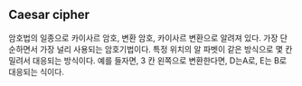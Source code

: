 ## Caesar cipher

암호법의 일종으로 카이사르 암호, 변환 암호, 카이사르 변환으로 알려져 있다. 가장 단순하면서 가장 널리 사용되는 암호기법이다. 특정 위치의 알 파벳이 같은 방식으로 몇 칸 밀려서 대응되는 방식이다. 예를 들자면, 3 칸 왼쪽으로 변환한다면, D는A로, E는 B로 대응되는 식이다.

